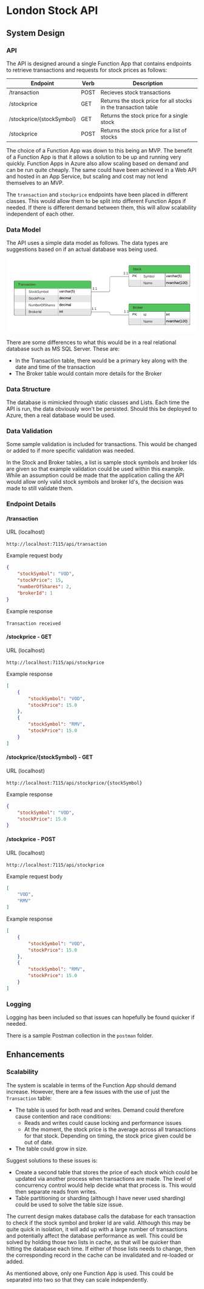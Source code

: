 # London Stock API

## System Design
### API
The API is designed around a single Function App that contains endpoints to retrieve transactions and requests for stock prices as follows:

| Endpoint                  | Verb | Description                                                     |
| -----------               | -----| -----------                                                     |
| /transaction              | POST | Recieves stock transactions                                     |
| /stockprice               | GET  | Returns the stock price for all stocks in the transaction table |
| /stockprice/{stockSymbol} | GET  | Returns the stock price for a single stock                      |
| /stockprice               | POST | Returns the stock price for a list of stocks                    |

The choice of a Function App was down to this being an MVP. The benefit of a Function App is that it allows a solution to be up and running very quickly. Function Apps in Azure also allow scaling based on demand and can be run quite cheaply. The same could have been achieved in a Web API and hosted in an App Service, but scaling and cost may not lend themselves to an MVP.

The `transaction` and `stockprice` endpoints have been placed in different classes. This would allow them to be split into different Function Apps if needed. If there is different demand between them, this will allow scalability independent of each other.

### Data Model
The API uses a simple data model as follows. The data types are suggestions based on if an actual database was being used. 

![DB Schema](images/schema.png)

There are some differences to what this would be in a real relational database such as MS SQL Server. These are:
* In the Transaction table, there would be a primary key along with the date and time of the transaction
* The Broker table would contain more details for the Broker

### Data Structure
The database is mimicked through static classes and Lists. Each time the API is run, the data obviously won't be persisted. Should this be deployed to Azure, then a real database would be used.

### Data Validation
Some sample validation is included for transactions. This would be changed or added to if more specific validation was needed.

In the Stock and Broker tables, a list is sample stock symbols and broker Ids are given so that example validation could be used within this example. While an assumption could be made that the application calling the API would allow only valid stock symbols and broker Id's, the decision was made to still validate them.

### Endpoint Details
#### /transaction
URL (localhost)

`http://localhost:7115/api/transaction`

Example request body

```json
{
    "stockSymbol": "VOD",
    "stockPrice": 15,
    "numberOfShares": 2,
    "brokerId": 1
}
```

Example response

`
Transaction received
`

#### /stockprice - GET
URL (localhost)

`http://localhost:7115/api/stockprice`

Example response

```json
[
    {
        "stockSymbol": "VOD",
        "stockPrice": 15.0
    },
    {
        "stockSymbol": "RMV",
        "stockPrice": 15.0
    }
]
```

#### /stockprice/{stockSymbol} - GET
URL (localhost)

`http://localhost:7115/api/stockprice/{stockSymbol}`

Example response

```json
{
    "stockSymbol": "VOD",
    "stockPrice": 15.0
}
```

#### /stockprice - POST
URL (localhost)

`http://localhost:7115/api/stockprice`

Example request body

```json
[
    "VOD",
    "RMV"
]
```

Example response

```json
[
    {
        "stockSymbol": "VOD",
        "stockPrice": 15.0
    },
    {
        "stockSymbol": "RMV",
        "stockPrice": 15.0
    }
]
```

### Logging
Logging has been included so that issues can hopefully be found quicker if needed.

There is a sample Postman collection in the `postman` folder.

## Enhancements
### Scalability
The system is scalable in terms of the Function App should demand increase. However, there are a few issues with the use of just the `Transaction` table:
* The table is used for both read and writes. Demand could therefore cause contention and race conditions:
    * Reads and writes could cause locking and performance issues
    * At the moment, the stock price is the average across all transactions for that stock. Depending on timing, the stock price given could be out of date.
* The table could grow in size.

Suggest solutions to these issues is:
* Create a second table that stores the price of each stock which could be updated via another process when transactions are made. The level of concurrency control would help decide what that process is. This would then separate reads from writes.
* Table partitioning or sharding (although I have never used sharding) could be used to solve the table size issue.

The current design makes database calls the database for each transaction to check if the stock symbol and broker Id are valid. Although this may be quite quick in isolation, it will add up with a large number of transactions and potentially affect the database performance as well. This could be solved by holding those two lists in cache, as that will be quicker than hitting the database each time. If either of those lists needs to change, then the corresponding record in the cache can be invalidated and re-loaded or added.

As mentioned above, only one Function App is used. This could be separated into two so that they can scale independently.
